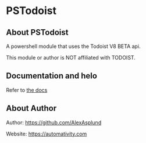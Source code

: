 # PSTodoist
## About PSTodoist
 A powershell module that uses the Todoist V8 BETA api.

 This module or author is NOT affiliated with TODOIST.

 ## Documentation and helo
 Refer to [the docs](docs/en-us/PSTodoist.md)

## About Author
Author: https://github.com/AlexAsplund

Website: https://automativity.com



